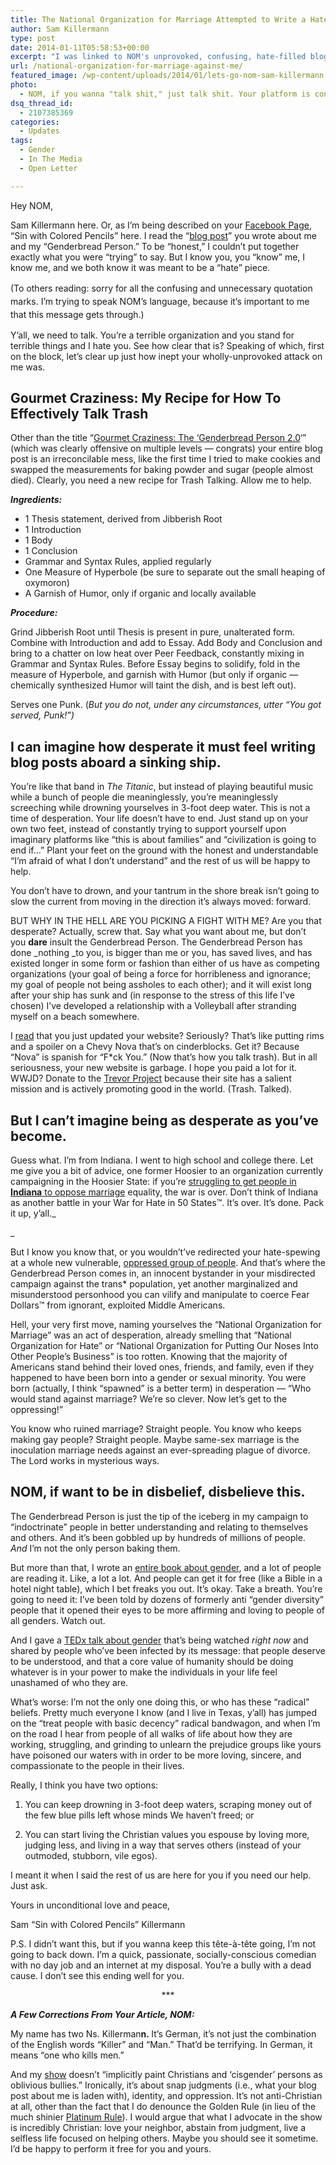 ```yaml
---
title: The National Organization for Marriage Attempted to Write a Hate Piece About Me
author: Sam Killermann
type: post
date: 2014-01-11T05:58:53+00:00
excerpt: "I was linked to NOM's unprovoked, confusing, hate-filled blog post about me. This is my open letter back."
url: /national-organization-for-marriage-against-me/
featured_image: /wp-content/uploads/2014/01/lets-go-nom-sam-killermann.jpg
photo:
  - NOM, if you wanna "talk shit," just talk shit. Your platform is confusing and self-contradictory enough. You can at least be clear about what you mean when you call a stranger out on the internet.
dsq_thread_id:
  - 2107385369
categories:
  - Updates
tags:
  - Gender
  - In The Media
  - Open Letter

---
```

Hey NOM,

Sam Killermann here. Or, as I&#8217;m being described on your <a href="https://www.facebook.com/NationForMarriage/posts/394810763986898" target="_blank">Facebook Page</a>, &#8220;Sin with Colored Pencils&#8221; here. I read the &#8220;<a title="Gourmet Craziness" href="http://www.donotlink.com/cRM" target="_blank">blog post</a>&#8221; you wrote about me and my &#8220;Genderbread Person.&#8221; To be &#8220;honest,&#8221; I couldn&#8217;t put together exactly what you were &#8220;trying&#8221; to say. But I know you, you &#8220;know&#8221; me, I know me, and we both know it was meant to be a &#8220;hate&#8221; piece.

<span style="line-height: 1.5em;">(To others reading: sorry for all the confusing and unnecessary quotation marks. I&#8217;m trying to speak NOM&#8217;s language, because it&#8217;s important to me that this message gets through.)</span>

Y&#8217;all, we need to talk. You&#8217;re a terrible organization and you stand for terrible things and I hate you. See how clear that is? Speaking of which, first on the block, let&#8217;s clear up just how inept your wholly-unprovoked attack on me was.

## Gourmet Craziness: My Recipe for How To Effectively Talk Trash

Other than the title &#8220;<a href="http://www.donotlink.com/cRM" target="_blank">Gourmet Craziness: The &#8216;Genderbread Person 2.0</a>&#8216;&#8221; (which was clearly offensive on multiple levels &#8212; congrats) your entire blog post is an irreconcilable mess, like the first time I tried to make cookies and swapped the measurements for baking powder and sugar (people almost died). Clearly, you need a new recipe for Trash Talking. Allow me to help.

**_Ingredients:_**

  * 1 Thesis statement, derived from Jibberish Root
  * 1 Introduction
  * 1 Body
  * 1 Conclusion
  * Grammar and Syntax Rules, applied regularly
  * One Measure of Hyperbole (be sure to separate out the small heaping of oxymoron)
  * A Garnish of Humor, only if organic and locally available

**_Procedure:_**

Grind Jibberish Root until Thesis is present in pure, unalterated form. Combine with Introduction and add to Essay. Add Body and Conclusion and bring to a chatter on low heat over Peer Feedback, constantly mixing in Grammar and Syntax Rules. Before Essay begins to solidify, fold in the measure of Hyperbole, and garnish with Humor (but only if organic &#8212; chemically synthesized Humor will taint the dish, and is best left out).

Serves one Punk. (_But you do not, under any circumstances, utter &#8220;You got served, Punk!&#8221;)_

## I can imagine how desperate it must feel writing blog posts aboard a sinking ship.

You&#8217;re like that band in _The Titanic_, but instead of playing beautiful music while a bunch of people die meaninglessly, you&#8217;re meaninglessly screeching while drowning yourselves in 3-foot deep water. This is not a time of desperation. Your life doesn&#8217;t have to end. Just stand up on your own two feet, instead of constantly trying to support yourself upon imaginary platforms like &#8220;this is about families&#8221; and &#8220;civilization is going to end if&#8230;&#8221; Plant your feet on the ground with the honest and understandable &#8220;I&#8217;m afraid of what I don&#8217;t understand&#8221; and the rest of us will be happy to help.

You don&#8217;t have to drown, and your tantrum in the shore break isn&#8217;t going to slow the current from moving in the direction it&#8217;s always moved: forward.

BUT WHY IN THE HELL ARE YOU PICKING A FIGHT WITH ME? Are you that desperate? Actually, screw that. Say what you want about me, but don&#8217;t you **dare** insult the Genderbread Person. The Genderbread Person has done _nothing _to you, is bigger than me or you, has saved lives, and has existed longer in some form or fashion than either of us have as competing organizations (your goal of being a force for horribleness and ignorance; my goal of people not being assholes to each other); and it will exist long after your ship has sunk and (in response to the stress of this life I&#8217;ve chosen) I&#8217;ve developed a relationship with a Volleyball after stranding myself on a beach somewhere.

I <a href="https://twitter.com/NOMupdate/status/421709039324893184" target="_blank">read</a> that you just updated your website? Seriously? That&#8217;s like putting rims and a spoiler on a Chevy Nova that&#8217;s on cinderblocks. Get it? Because &#8220;Nova&#8221; is spanish for &#8220;F*ck You.&#8221; (Now that&#8217;s how you talk trash). But in all seriousness, your new website is garbage. I hope you paid a lot for it. WWJD? Donate to the <a href="http://www.thetrevorproject.org" target="_blank">Trevor Project</a> because their site has a salient mission and is actively promoting good in the world. (Trash. Talked).

## But I can&#8217;t imagine being as desperate as you&#8217;ve become.

Guess what. I&#8217;m from Indiana. I went to high school and college there. Let me give you a bit of advice, one former Hoosier to an organization currently campaigning in the Hoosier State: if you&#8217;re <a href="https://twitter.com/NOMupdate/status/422050306856611840" target="_blank">struggling to get people in <strong>Indiana</strong> to oppose marriage</a> equality, the war is over. Don&#8217;t think of Indiana as another battle in your War for Hate in 50 States™. It&#8217;s over. It&#8217;s done. Pack it up, y&#8217;all._
  
_ 

But I know you know that, or you wouldn&#8217;t&#8217;ve redirected your hate-spewing at a whole new vulnerable, <a href="http://www.huffingtonpost.com/michelangelo-signorile/national-organization-for-marriage-trans-bashing_b_4255536.html" target="_blank">oppressed group of people</a>. And that&#8217;s where the Genderbread Person comes in, an innocent bystander in your misdirected campaign against the trans* population, yet another marginalized and misunderstood personhood you can vilify and manipulate to coerce Fear Dollars™ from ignorant, exploited Middle Americans.

Hell, your very first move, naming yourselves the &#8220;National Organization for Marriage&#8221; was an act of desperation, already smelling that &#8220;National Organization for Hate&#8221; or &#8220;National Organization for Putting Our Noses Into Other People&#8217;s Business&#8221; is too rotten. Knowing that the majority of Americans stand behind their loved ones, friends, and family, even if they happened to have been born into a gender or sexual minority. You were born (actually, I think &#8220;spawned&#8221; is a better term) in desperation &#8212; &#8220;Who would stand against marriage? We&#8217;re so clever. Now let&#8217;s get to the oppressing!&#8221;

You know who ruined marriage? Straight people. You know who keeps making gay people? Straight people. Maybe same-sex marriage is the inoculation marriage needs against an ever-spreading plague of divorce. The Lord works in mysterious ways.

## NOM, if want to be in disbelief, disbelieve this.

The Genderbread Person is just the tip of the iceberg in my campaign to &#8220;indoctrinate&#8221; people in better understanding and relating to themselves and others. And it&#8217;s been gobbled up by hundreds of millions of people. _And_ I&#8217;m not the only person baking them.

But more than that, I wrote an <a href="http://guidetogender.com" target="_blank">entire book about gender</a>, and a lot of people are reading it. Like, a lot a lot. And people can get it for free (like a Bible in a hotel night table), which I bet freaks you out. It&#8217;s okay. Take a breath. You&#8217;re going to need it: I&#8217;ve been told by dozens of formerly anti &#8220;gender diversity&#8221; people that it opened their eyes to be more affirming and loving to people of all genders. Watch out.

And I gave a [TEDx talk about gender][1] that&#8217;s being watched _right now_ and shared by people who&#8217;ve been infected by its message: that people deserve to be understood, and that a core value of humanity should be doing whatever is in your power to make the individuals in your life feel unashamed of who they are.

What&#8217;s worse: I&#8217;m not the only one doing this, or who has these &#8220;radical&#8221; beliefs. Pretty much everyone I know (and I live in Texas, y&#8217;all) has jumped on the &#8220;treat people with basic decency&#8221; radical bandwagon, and when I&#8217;m on the road I hear from people of all walks of life about how they are working, struggling, and grinding to unlearn the prejudice groups like yours have poisoned our waters with in order to be more loving, sincere, and compassionate to the people in their lives.

Really, I think you have two options:

1. You can keep drowning in 3-foot deep waters, scraping money out of the few blue pills left whose minds We haven&#8217;t freed; or

2. You can start living the Christian values you espouse by loving more, judging less, and living in a way that serves others (instead of your outmoded, stubborn, vile egos).

I meant it when I said the rest of us are here for you if you need our help. Just ask.

Yours in unconditional love and peace,

Sam &#8220;Sin with Colored Pencils&#8221; Killermann

P.S. I didn&#8217;t want this, but if you wanna keep this tête-à-tête going, I&#8217;m not going to back down. I&#8217;m a quick, passionate, socially-conscious comedian with no day job and an internet at my disposal. You&#8217;re a bully with a dead cause. I don&#8217;t see this ending well for you.

<p style="text-align: center;">
  ***
</p>

<p style="text-align: left;">
  <strong><em>A Few Corrections From Your Article, NOM:</em></strong>
</p>

<p style="text-align: left;">
  My name has two Ns. Killerman<strong>n. </strong>It&#8217;s German, it&#8217;s not just the combination of the English words &#8220;Killer&#8221; and &#8220;Man.&#8221; That&#8217;d be terrifying. In German, it means &#8220;one who kills men.&#8221;<b><br /> </b>
</p>

<p style="text-align: left;">
  And my <a href="http://metrosam.com" target="_blank">show</a> doesn&#8217;t &#8220;implicitly paint Christians and &#8216;cisgender&#8217; persons as oblivious bullies.&#8221; Ironically, it&#8217;s about snap judgments (i.e., what your blog post about me is laden with), identity, and oppression. It&#8217;s not anti-Christian at all, other than the fact that I do denounce the Golden Rule (in lieu of the much shinier <a href="http://itspronouncedmetrosexual.com/2011/12/the-corruption-of-the-golden-rule/" target="_blank">Platinum Rule</a>). I would argue that what I advocate in the show is incredibly Christian: love your neighbor, abstain from judgment, live a selfless life focused on helping others. Maybe you should see it sometime. I&#8217;d be happy to perform it free for you and yours.
</p>

 [1]: http://www.youtube.com/watch?v=NRcPXtqdKjE&feature=youtu.be